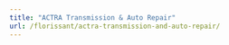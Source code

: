 ```yaml
---
title: "ACTRA Transmission & Auto Repair"
url: /florissant/actra-transmission-and-auto-repair/
---
```

